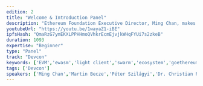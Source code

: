 ```yaml
---
edition: 2
title: "Welcome & Introduction Panel"
description: "Ethereum Foundation Executive Director, Ming Chan, makes opening remarks and introduces the R&D leads."
youtubeUrl: "https://youtu.be/1wayaZ1-iBE"
ipfsHash: "QmaRzG7ymEKXLPPHHmoQVhkrEcmEjvjkWHqFYUi7s2zkeB"
duration: 1093
expertise: "Beginner"
type: "Panel"
track: "Devcon"
keywords: ['EVM','ewasm','light client','swarm','ecosystem','goethereum','ENS','agenda','remix','solidity','research','sharding','pos','privacy']
tags: ['Devcon']
speakers: ['Ming Chan','Martin Becze','Péter Szilágyi','Dr. Christian Reitwiessner','Alex Van de Sande','Viktor Trón','Vitalik Buterin']
---
```

